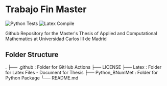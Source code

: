 # Trabajo Fin Master
![Python Tests](https://github.com/fbellidopazos/Trabajo-Fin-Master/actions/workflows/PythonTests.yml/badge.svg)
![Latex Compile](https://github.com/fbellidopazos/Trabajo-Fin-Master/actions/workflows/LatexCompilation.yml/badge.svg)

Github Repository for the Master's Thesis of Applied and Computational Mathematics at Universidad Carlos III de Madrid
 
 ## Folder Structure
.
├── .github : Folder for GitHub Actions
├── LICENSE
├── Latex : Folder for Latex Files - Document for Thesis
├── Python_BNumMet : Folder for Python Package
└── README.md 
